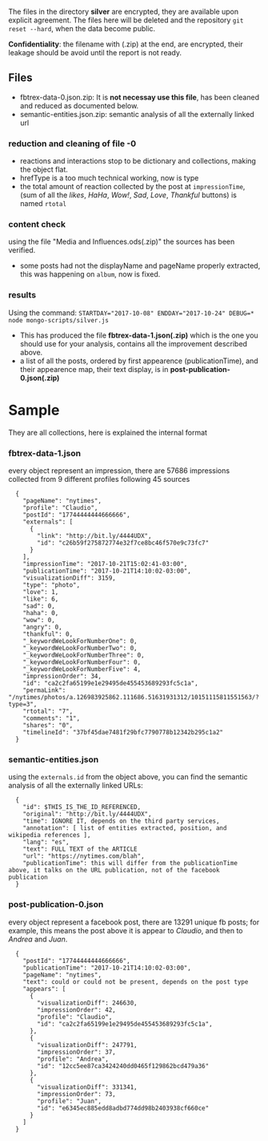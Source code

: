 
The files in the directory **silver** are encrypted, they are available upon explicit agreement.
The files here will be deleted and the repository `git reset --hard`, when the data become public.

**Confidentiality**: the filename with (.zip) at the end, are encrypted, their leakage should be avoid until the report is not ready.

## Files

  * fbtrex-data-0.json.zip: It is **not necessay use this file**, has been cleaned and reduced as documented below.
  * semantic-entities.json.zip: semantic analysis of all the externally linked url

### reduction and cleaning of file -0

  * reactions and interactions stop to be dictionary and collections, making the object flat.
  * hrefType is a too much technical working, now is type
  * the total amount of reaction collected by the post at `impressionTime`, (sum of all the *likes*, *HaHa*, *Wow!*, *Sad*, *Love*, *Thankful* buttons) is named `rtotal`

### content check

using the file "Media and Influences.ods(.zip)" the sources has been verified.

  * some posts had not the displayName and pageName properly extracted, this was happening on `album`, now is fixed.

### results

Using the command: `STARTDAY="2017-10-08" ENDDAY="2017-10-24" DEBUG=* node mongo-scripts/silver.js`

  * This has produced the file **fbtrex-data-1.json(.zip)** which is the one you should use for your analysis, contains all the improvement described above.
  * a list of all the posts, ordered by first appearence (publicationTime), and their appearence map, their text display, is in **post-publication-0.json(.zip)**

# Sample

They are all collections, here is explained the internal format

### fbtrex-data-1.json 

every object represent an impression, there are 57686 impressions collected from 9 different profiles following 45 sources

```
  {
    "pageName": "nytimes",
    "profile": "Claudio",
    "postId": "17744444444666666",
    "externals": [
      {
        "link": "http://bit.ly/4444UDX",
        "id": "c26b59f275872774e32f7ce8bc46f570e9c73fc7"
      }
    ],
    "impressionTime": "2017-10-21T15:02:41-03:00",
    "publicationTime": "2017-10-21T14:10:02-03:00",
    "visualizationDiff": 3159,
    "type": "photo",
    "love": 1,
    "like": 6,
    "sad": 0,
    "haha": 0,
    "wow": 0,
    "angry": 0,
    "thankful": 0,
    "_keywordWeLookForNumberOne": 0,
    "_keywordWeLookForNumberTwo": 0,
    "_keywordWeLookForNumberThree": 0,
    "_keywordWeLookForNumberFour": 0,
    "_keywordWeLookForNumberFive": 4,
    "impressionOrder": 34,
    "id": "ca2c2fa65199e1e29495de455453689293fc5c1a",
    "permaLink": "/nytimes/photos/a.126983925862.111686.51631931312/10151115811551563/?type=3",
    "rtotal": "7",
    "comments": "1",
    "shares": "0",
    "timelineId": "37bf45dae7481f29bfc7790778b12342b295c1a2"
  }

```

### semantic-entities.json

using the `externals.id` from the object above, you can find the semantic analysis of all the externally linked URLs:

```
  {
    "id": $THIS_IS_THE_ID_REFERENCED,
    "original": "http://bit.ly/4444UDX",
    "time": IGNORE IT, depends on the third party services,
    "annotation": [ list of entities extracted, position, and wikipedia references ],
    "lang": "es",
    "text": FULL TEXT of the ARTICLE
    "url": "https://nytimes.com/blah",
    "publicationTime": this will differ from the publicationTime above, it talks on the URL publication, not of the facebook publication
  }
```

### post-publication-0.json

every object represent a facebook post, there are 13291 unique fb posts; for example, this means the post above it is appear to *Claudio*, and then to *Andrea* and *Juan*.

```
  {
    "postId": "17744444444666666",
    "publicationTime": "2017-10-21T14:10:02-03:00",
    "pageName": "nytimes",
    "text": could or could not be present, depends on the post type
    "appears": [
      {
        "visualizationDiff": 246630,
        "impressionOrder": 42,
        "profile": "Claudio",
        "id": "ca2c2fa65199e1e29495de455453689293fc5c1a",
      },
      {
        "visualizationDiff": 247791,
        "impressionOrder": 37,
        "profile": "Andrea",
        "id": "12cc5ee87ca3424240dd0465f129862bcd479a36"
      },
      {
        "visualizationDiff": 331341,
        "impressionOrder": 73,
        "profile": "Juan",
        "id": "e6345ec885edd8adbd774dd98b2403938cf660ce"
      }
    ]
  }
```

